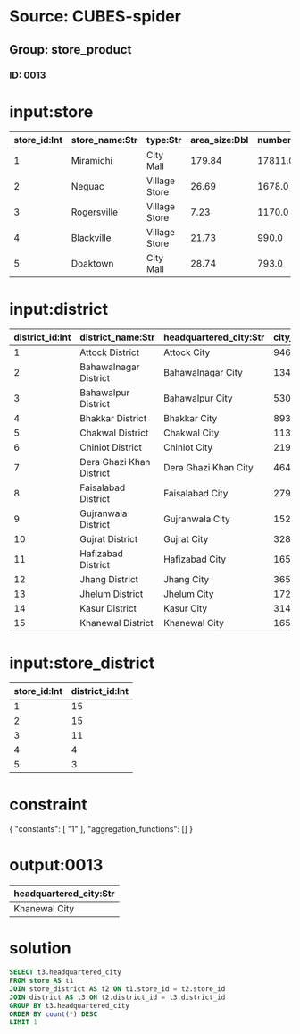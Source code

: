 # Source: CUBES-spider
## Group: store_product
### ID: 0013

# input:store

| store_id:Int | store_name:Str | type:Str | area_size:Dbl | number_of_product_category:Dbl | ranking:Int |
|---|---|---|---|---|---|
| 1 | Miramichi | City Mall | 179.84 | 17811.0 | 2 |
| 2 | Neguac | Village Store | 26.69 | 1678.0 | 3 |
| 3 | Rogersville | Village Store | 7.23 | 1170.0 | 1 |
| 4 | Blackville | Village Store | 21.73 | 990.0 | 10 |
| 5 | Doaktown | City Mall | 28.74 | 793.0 | 9 |

# input:district

| district_id:Int | district_name:Str | headquartered_city:Str | city_population:Dbl | city_area:Dbl |
|---|---|---|---|---|
| 1 | Attock District | Attock City | 94620.0 | 20.0 |
| 2 | Bahawalnagar District | Bahawalnagar City | 134936.0 | 13.0 |
| 3 | Bahawalpur District | Bahawalpur City | 530438.0 | 38.0 |
| 4 | Bhakkar District | Bhakkar City | 89380.0 | 15.0 |
| 5 | Chakwal District | Chakwal City | 113524.0 | 10.0 |
| 6 | Chiniot District | Chiniot City | 219254.0 | 12.0 |
| 7 | Dera Ghazi Khan District | Dera Ghazi Khan City | 464742.0 | 22.0 |
| 8 | Faisalabad District | Faisalabad City | 2793721.0 | 147.0 |
| 9 | Gujranwala District | Gujranwala City | 1526168.0 | 75.0 |
| 10 | Gujrat District | Gujrat City | 328512.0 | 25.0 |
| 11 | Hafizabad District | Hafizabad City | 165936.0 | 10.0 |
| 12 | Jhang District | Jhang City | 365198.0 | 28.0 |
| 13 | Jhelum District | Jhelum City | 172073.0 | 22.0 |
| 14 | Kasur District | Kasur City | 314617.0 | 18.0 |
| 15 | Khanewal District | Khanewal City | 165038.0 | 17.0 |

# input:store_district

| store_id:Int | district_id:Int |
|---|---|
| 1 | 15 |
| 2 | 15 |
| 3 | 11 |
| 4 | 4 |
| 5 | 3 |

# constraint

{
  "constants": [
    "1"
  ],
  "aggregation_functions": []
}

# output:0013

| headquartered_city:Str |
|---|
| Khanewal City |

# solution

```sql
SELECT t3.headquartered_city
FROM store AS t1
JOIN store_district AS t2 ON t1.store_id = t2.store_id
JOIN district AS t3 ON t2.district_id = t3.district_id
GROUP BY t3.headquartered_city
ORDER BY count(*) DESC
LIMIT 1
```
